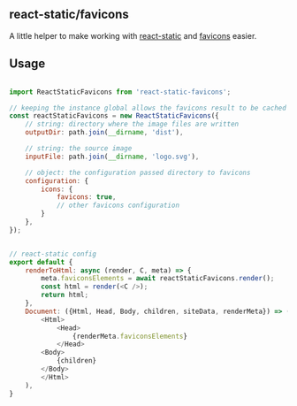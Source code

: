 react-static/favicons
---------------------

A little helper to make working with [react-static](https://github.com/nozzle/react-static) and [favicons](https://github.com/haydenbleasel/favicons) easier.


Usage
-----


```javascript

import ReactStaticFavicons from 'react-static-favicons';

// keeping the instance global allows the favicons result to be cached
const reactStaticFavicons = new ReactStaticFavicons({
	// string: directory where the image files are written
	outputDir: path.join(__dirname, 'dist'),

	// string: the source image
	inputFile: path.join(__dirname, 'logo.svg'),

	// object: the configuration passed directory to favicons
	configuration: {
		icons: {
	        favicons: true,
	        // other favicons configuration
		}
	},
});

```

```javascript

// react-static config
export default {
	renderToHtml: async (render, C, meta) => {
		meta.faviconsElements = await reactStaticFavicons.render();
		const html = render(<C />);
		return html;
	},
	Document: ({Html, Head, Body, children, siteData, renderMeta}) => (
		<Html>
			<Head>
				{renderMeta.faviconsElements}
			</Head>
		<Body>
			{children}
		</Body>
		</Html>
	),
}


```

